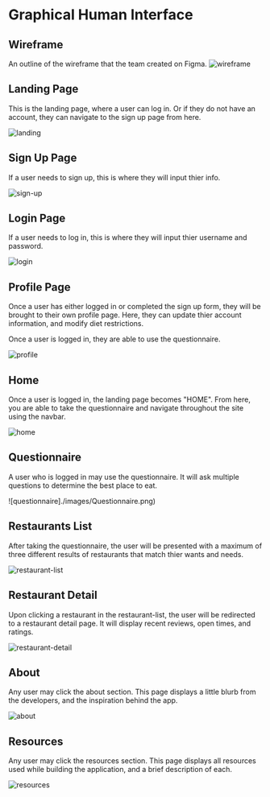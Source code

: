 # Graphical Human Interface

## Wireframe

An outline of the wireframe that the team created on Figma.
![wireframe](<img src="./images/Wireframe.png" width="200"/>)

## Landing Page

This is the landing page, where a user can log in. Or if they do not have an account, they can navigate to the sign up page from here.

![landing](./images/LandingPage.png)

## Sign Up Page

If a user needs to sign up, this is where they will input thier info.

![sign-up](./images/SignUp.png)

## Login Page

If a user needs to log in, this is where they will input thier username and password.

![login](./images/Login.png)

## Profile Page

Once a user has either logged in or completed the sign up form, they will be brought to their own profile page. Here, they can update thier account information, and modify diet restrictions.

Once a user is logged in, they are able to use the questionnaire.

![profile](./images/Profile.png)

## Home

Once a user is logged in, the landing page becomes "HOME". From here, you are able to take the questionnaire and navigate throughout the site using the navbar.

![home](./images/Home.png)

## Questionnaire

A user who is logged in may use the questionnaire. It will ask multiple questions to determine the best place to eat.

![questionnaire]./images/Questionnaire.png)

## Restaurants List

After taking the questionnaire, the user will be presented with a maximum of three different results of restaurants that match thier wants and needs.

![restaurant-list](./images/RestaurantList.png)

## Restaurant Detail

Upon clicking a restaurant in the restaurant-list, the user will be redirected to a restaurant detail page. It will display recent reviews, open times, and ratings.

![restaurant-detail](./images/RestaurantDetail.png)

## About

Any user may click the about section. This page displays a little blurb from the developers, and the inspiration behind the app.

![about](./images/About.png)

## Resources

Any user may click the resources section. This page displays all resources used while building the application, and a brief description of each.

![resources](./images/Resources.png)
